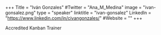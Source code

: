 +++
Title = "Iván Gonzales"
#Twitter = "Ana_M_Medina"
image = "ivan-gonsalez.png"
type = "speaker"
linktitle = "ivan-gonsalez"
LinkedIn = "https://www.linkedin.com/in/civangonzales/"
#Website = ""
+++

Accredited Kanban Trainer


